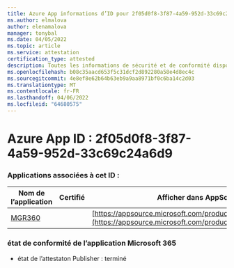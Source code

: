 ```yaml
---
title: Azure App informations d’ID pour 2f05d0f8-3f87-4a59-952d-33c69c24a6d9
ms.author: elmalova
author: elenamalova
manager: tonybal
ms.date: 04/05/2022
ms.topic: article
ms.service: attestation
certification_type: attested
description: Toutes les informations de sécurité et de conformité disponibles pour 2f05d0f8-3f87-4a59-952d-33c69c24a6d9.
ms.openlocfilehash: b08c35aacd653f5c31dcf2d892280a58e4d8ec4c
ms.sourcegitcommit: 4e8ef8e62b64b63eb9a9aa8971bf0c6ba14c2d03
ms.translationtype: MT
ms.contentlocale: fr-FR
ms.lasthandoff: 04/06/2022
ms.locfileid: "64680575"
---
```

# <a name="azure-app-id-2f05d0f8-3f87-4a59-952d-33c69c24a6d9"></a>Azure App ID : 2f05d0f8-3f87-4a59-952d-33c69c24a6d9


### <a name="apps-associated-with-this-id"></a>Applications associées à cet ID :
| **Nom de l’application** | **Certifié** | **Afficher dans AppSource** |
|--------------|---------------|-----------------------|
| [MGR360](../forward/WA200003329.md) |  | [https://appsource.microsoft.com/product/office/WA200003329](https://appsource.microsoft.com/product/office/WA200003329) |

### <a name="microsoft-365-app-compliance-status"></a>état de conformité de l’application Microsoft 365
- état de l’attestaton Publisher : terminé
